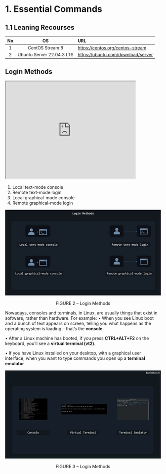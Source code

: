 # 1. Essential Commands
## 1.1 Leaning Recourses
|No|OS|URL|
| :-: | :-: | :- |
|1|CentOS Stream 8|https://centos.org/centos-stream|
|2|Ubuntu Server 22.04.3 LTS|https://ubuntu.com/download/server|

<!--This is will show off relate to the Linux login methods-->
## Login Methods
<!--This is will link to Youtube vidoe-->

<iframe width="420" height="315"
src="https://youtu.be/t3e_CaC4V_k">
</iframe>

1. Local text-mode console
2. Remote text-mode login
3. Local graphical-mode console
4. Remote graphical-mode login

![FIGURE 2 – Login Methods](../Media/FIGURE-2.png)
<p align="center"> FIGURE 2 – Login Methods </p>

Nowadays, consoles and terminals, in Linux, are usually things that exist in software, rather than hardware. For example:
•  When you see Linux boot and a bunch of text appears on screen, telling you what happens as the operating system is loading – that’s the **console**.

•  After a Linux machine has booted, if you press **CTRL+ALT+F2** on the keyboard, you’ll see a **virtual terminal (vt2)**.

•  If you have Linux installed on your desktop, with a graphical user interface, when you want to type commands you open up a **terminal emulator**

![FIGURE 3 - Login Methods](../Media/FIGURE-3.png)
<p align="center"> FIGURE 3 – Login Methods </p>
